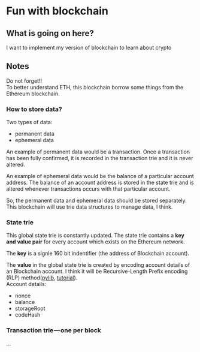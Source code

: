 # Fun with blockchain

## What is going on here?
I want to implement my version of blockchain to learn about crypto 

## Notes
Do not forget!! <br>
To better understand ETH, this blockchain borrow some things from the Ethereum blockchain.

### How to store data?
Two types of data:
 - permanent data
 - ephemeral data

An example of permanent data would be a transaction. Once a transaction has been fully confirmed, it is recorded in the transaction trie and it is never altered.

An example of ephemeral data would be the balance of a particular account address. The balance of an account address is stored in the state trie and is altered whenever transactions occurs with that particular account.

So, the permanent data and ephemeral data should be stored separately. This blockchain will use trie data structures to manage data, I think.

### State trie
This global state trie is constantly updated.
The state trie contains a **key and value pair** for every account which exists on the Ethereum network. <br>

The **key** is a signle 160 bit indentifier (the address of Blockchain account). <br>

The **value** in the global state trie is created by encoding account details of an Blockchain account. I think it will be Recursive-Length Prefix encoding (RLP) method([pylib](https://pypi.org/project/rlp/), [tutorial](https://ethereum-classic-guide.readthedocs.io/en/latest/docs/appendices/recursive_length_prefix.html)). <br>
Account details:
- nonce
- balance
- storageRoot
- codeHash

### Transaction trie — one per block
...
